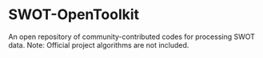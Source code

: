 # SWOT-OpenToolkit
An open repository of community-contributed codes for processing SWOT data. Note: Official project algorithms are not included.
